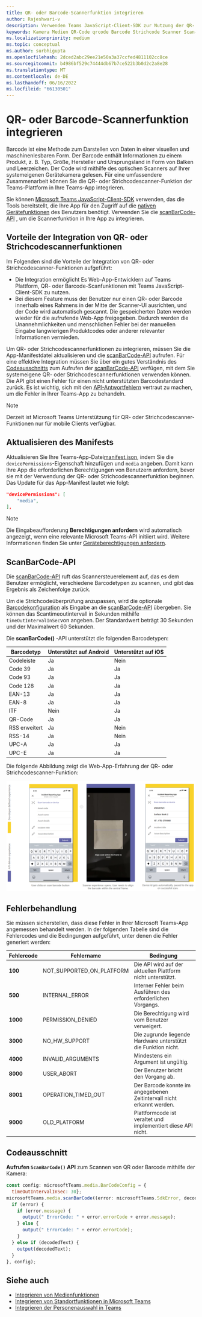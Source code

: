 ```yaml
---
title: QR- oder Barcode-Scannerfunktion integrieren
author: Rajeshwari-v
description: Verwenden Teams JavaScript-Client-SDK zur Nutzung der QR- oder Strichcodescannerfunktion
keywords: Kamera Medien QR-Code qrcode Barcode Strichcode Scanner Scan-Funktionen native Geräteberechtigungen
ms.localizationpriority: medium
ms.topic: conceptual
ms.author: surbhigupta
ms.openlocfilehash: 2dced2abc29ee21e50a3a37ccfed4811102cc8ce
ms.sourcegitcommit: b4986bf529c74444db67b7ce522b3b0d2c2a8e28
ms.translationtype: MT
ms.contentlocale: de-DE
ms.lasthandoff: 06/16/2022
ms.locfileid: "66130501"
---
```

# <a name="integrate-qr-or-barcode-scanner-capability"></a>QR- oder Barcode-Scannerfunktion integrieren

Barcode ist eine Methode zum Darstellen von Daten in einer visuellen und maschinenlesbaren Form. Der Barcode enthält Informationen zu einem Produkt, z. B. Typ, Größe, Hersteller und Ursprungsland in Form von Balken und Leerzeichen. Der Code wird mithilfe des optischen Scanners auf Ihrer systemeigenen Gerätekamera gelesen. Für eine umfassendere Zusammenarbeit können Sie die QR- oder Strichcodescanner-Funktion der Teams-Plattform in Ihre Teams-App integrieren.

Sie können [Microsoft Teams JavaScript-Client-SDK](/javascript/api/overview/msteams-client?view=msteams-client-js-latest&preserve-view=true) verwenden, das die Tools bereitstellt, die Ihre App für den Zugriff auf die [nativen Gerätefunktionen](native-device-permissions.md) des Benutzers benötigt. Verwenden Sie die [scanBarCode-API](/javascript/api/@microsoft/teams-js/microsoftteams.media?view=msteams-client-js-latest&preserve-view=true#scanBarCode__error__SdkError__decodedText__string_____void__BarCodeConfig_) , um die Scannerfunktion in Ihre App zu integrieren.

## <a name="advantage-of-integrating-qr-or-barcode-scanner-capability"></a>Vorteile der Integration von QR- oder Strichcodescannerfunktionen

Im Folgenden sind die Vorteile der Integration von QR- oder Strichcodescanner-Funktionen aufgeführt:

* Die Integration ermöglicht Es Web-App-Entwicklern auf Teams Plattform, QR- oder Barcode-Scanfunktionen mit Teams JavaScript-Client-SDK zu nutzen.
* Bei diesem Feature muss der Benutzer nur einen QR- oder Barcode innerhalb eines Rahmens in der Mitte der Scanner-UI ausrichten, und der Code wird automatisch gescannt. Die gespeicherten Daten werden wieder für die aufrufende Web-App freigegeben. Dadurch werden die Unannehmlichkeiten und menschlichen Fehler bei der manuellen Eingabe langwierigen Produktcodes oder anderer relevanter Informationen vermieden.

Um QR- oder Strichcodescannerfunktionen zu integrieren, müssen Sie die App-Manifestdatei aktualisieren und die [scanBarCode-API](/javascript/api/@microsoft/teams-js/microsoftteams.media?view=msteams-client-js-latest&preserve-view=true#scanBarCode__error__SdkError__decodedText__string_____void__BarCodeConfig_) aufrufen. Für eine effektive Integration müssen Sie über ein gutes Verständnis des [Codeausschnitts](#code-snippet) zum Aufrufen der [scanBarCode-API](/javascript/api/@microsoft/teams-js/microsoftteams.media?view=msteams-client-js-latest&preserve-view=true#scanBarCode__error__SdkError__decodedText__string_____void__BarCodeConfig_) verfügen, mit dem Sie systemeigene QR- oder Strichcodescannerfunktionen verwenden können. Die API gibt einen Fehler für einen nicht unterstützten Barcodestandard zurück.
Es ist wichtig, sich mit den [API-Antwortfehlern](#error-handling) vertraut zu machen, um die Fehler in Ihrer Teams-App zu behandeln.

> [!NOTE]
> Derzeit ist Microsoft Teams Unterstützung für QR- oder Strichcodescanner-Funktionen nur für mobile Clients verfügbar.

## <a name="update-manifest"></a>Aktualisieren des Manifests

Aktualisieren Sie Ihre Teams-App-Datei[manifest.json](../../resources/schema/manifest-schema.md#devicepermissions), indem Sie die `devicePermissions`-Eigenschaft hinzufügen und `media` angeben. Damit kann Ihre App die erforderlichen Berechtigungen von Benutzern anfordern, bevor sie mit der Verwendung der QR- oder Strichcodescannerfunktion beginnen. Das Update für das App-Manifest lautet wie folgt:

``` json
"devicePermissions": [
    "media",
],
```

> [!NOTE]
> Die Eingabeaufforderung **Berechtigungen anfordern** wird automatisch angezeigt, wenn eine relevante Microsoft Teams-API initiiert wird. Weitere Informationen finden Sie unter [Geräteberechtigungen anfordern](native-device-permissions.md).

## <a name="scanbarcode-api"></a>ScanBarCode-API

Die [scanBarCode-API](/javascript/api/@microsoft/teams-js/microsoftteams.media?view=msteams-client-js-latest&preserve-view=true#scanBarCode__error__SdkError__decodedText__string_____void__BarCodeConfig_) ruft das Scannersteuerelement auf, das es dem Benutzer ermöglicht, verschiedene Barcodetypen zu scannen, und gibt das Ergebnis als Zeichenfolge zurück.

Um die Strichcodeüberprüfung anzupassen, wird die optionale [Barcodekonfiguration](/javascript/api/@microsoft/teams-js/microsoftteams.media.barcodeconfig?view=msteams-client-js-latest&preserve-view=true) als Eingabe an die [scanBarCode-API](/javascript/api/@microsoft/teams-js/microsoftteams.media?view=msteams-client-js-latest&preserve-view=true#scanBarCode__error__SdkError__decodedText__string_____void__BarCodeConfig_) übergeben. Sie können das Scantimeoutintervall in Sekunden mithilfe `timeOutIntervalInSec`von angeben. Der Standardwert beträgt 30 Sekunden und der Maximalwert 60 Sekunden.

Die **scanBarCode()** -API unterstützt die folgenden Barcodetypen:

| Barcodetyp | Unterstützt auf Android | Unterstützt auf iOS |
| ---------- | ---------- | ------------ |
| Codeleiste | Ja | Nein |
| Code 39 | Ja | Ja |
| Code 93 | Ja | Ja |
| Code 128 | Ja | Ja |
| EAN-13 | Ja | Ja |
| EAN-8 | Ja | Ja |
| ITF | Nein | Ja |
| QR-Code | Ja | Ja |
| RSS erweitert | Ja | Nein |
| RSS-14 | Ja | Nein |
| UPC-A | Ja | Ja |
| UPC-E | Ja | Ja |

Die folgende Abbildung zeigt die Web-App-Erfahrung der QR- oder Strichcodescanner-Funktion:

![Web-App-Erfahrung für QR- oder Strichcodescanner-Funktionen](../../assets/images/tabs/qr-barcode-scanner-capability.png)

## <a name="error-handling"></a>Fehlerbehandlung

Sie müssen sicherstellen, dass diese Fehler in Ihrer Microsoft Teams-App angemessen behandelt werden. In der folgenden Tabelle sind die Fehlercodes und die Bedingungen aufgeführt, unter denen die Fehler generiert werden:

|Fehlercode |  Fehlername     | Bedingung|
| --------- | --------------- | -------- |
| **100** | NOT_SUPPORTED_ON_PLATFORM | Die API wird auf der aktuellen Plattform nicht unterstützt.|
| **500** | INTERNAL_ERROR | Interner Fehler beim Ausführen des erforderlichen Vorgangs.|
| **1000** | PERMISSION_DENIED |Die Berechtigung wird vom Benutzer verweigert.|
| **3000** | NO_HW_SUPPORT | Die zugrunde liegende Hardware unterstützt die Funktion nicht.|
| **4000** | INVALID_ARGUMENTS | Mindestens ein Argument ist ungültig.|
| **8000** | USER_ABORT |Der Benutzer bricht den Vorgang ab.|
| **8001** | OPERATION_TIMED_OUT | Der Barcode konnte im angegebenen Zeitintervall nicht erkannt werden.|
| **9000** | OLD_PLATFORM | Plattformcode ist veraltet und implementiert diese API nicht.|

## <a name="code-snippet"></a>Codeausschnitt

**Aufrufen `ScanBarCode()` API** zum Scannen von QR oder Barcode mithilfe der Kamera:

```javascript
const config: microsoftTeams.media.BarCodeConfig = {
  timeOutIntervalInSec: 30};
microsoftTeams.media.scanBarCode((error: microsoftTeams.SdkError, decodedText: string) => {
  if (error) {
    if (error.message) {
      output(" ErrorCode: " + error.errorCode + error.message);
    } else {
      output(" ErrorCode: " + error.errorCode);
    }
  } else if (decodedText) {
    output(decodedText);
  }
}, config);
```

## <a name="see-also"></a>Siehe auch

* [Integrieren von Medienfunktionen](media-capabilities.md)
* [Integrieren von Standortfunktionen in Microsoft Teams](location-capability.md)
* [Integrieren der Personenauswahl in Teams](people-picker-capability.md)
